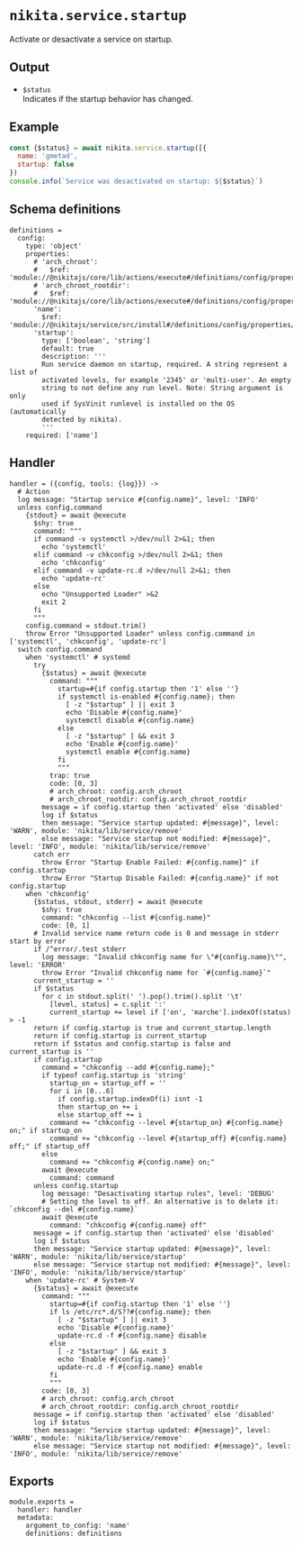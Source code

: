 
# `nikita.service.startup`

Activate or desactivate a service on startup.

## Output

* `$status`   
  Indicates if the startup behavior has changed.

## Example

```js
const {$status} = await nikita.service.startup([{
  name: 'gmetad',
  startup: false
})
console.info(`Service was desactivated on startup: ${$status}`)
```

## Schema definitions

    definitions =
      config:
        type: 'object'
        properties:
          # 'arch_chroot':
          #   $ref: 'module://@nikitajs/core/lib/actions/execute#/definitions/config/properties/arch_chroot'
          # 'arch_chroot_rootdir':
          #   $ref: 'module://@nikitajs/core/lib/actions/execute#/definitions/config/properties/arch_chroot_rootdir'
          'name':
            $ref: 'module://@nikitajs/service/src/install#/definitions/config/properties/name'
          'startup':
            type: ['boolean', 'string']
            default: true
            description: '''
            Run service daemon on startup, required. A string represent a list of
            activated levels, for example '2345' or 'multi-user'. An empty
            string to not define any run level. Note: String argument is only
            used if SysVinit runlevel is installed on the OS (automatically
            detected by nikita).
            '''
        required: ['name']

## Handler

    handler = ({config, tools: {log}}) ->
      # Action
      log message: "Startup service #{config.name}", level: 'INFO'
      unless config.command
        {stdout} = await @execute
          $shy: true
          command: """
          if command -v systemctl >/dev/null 2>&1; then
            echo 'systemctl'
          elif command -v chkconfig >/dev/null 2>&1; then
            echo 'chkconfig'
          elif command -v update-rc.d >/dev/null 2>&1; then
            echo 'update-rc'
          else
            echo "Unsupported Loader" >&2
            exit 2
          fi
          """
        config.command = stdout.trim()
        throw Error "Unsupported Loader" unless config.command in ['systemctl', 'chkconfig', 'update-rc']
      switch config.command
        when 'systemctl' # systemd
          try
            {$status} = await @execute
              command: """
                startup=#{if config.startup then '1' else ''}
                if systemctl is-enabled #{config.name}; then
                  [ -z "$startup" ] || exit 3
                  echo 'Disable #{config.name}'
                  systemctl disable #{config.name}
                else
                  [ -z "$startup" ] && exit 3
                  echo 'Enable #{config.name}'
                  systemctl enable #{config.name}
                fi
                """
              trap: true
              code: [0, 3]
              # arch_chroot: config.arch_chroot
              # arch_chroot_rootdir: config.arch_chroot_rootdir
            message = if config.startup then 'activated' else 'disabled'
            log if $status
            then message: "Service startup updated: #{message}", level: 'WARN', module: 'nikita/lib/service/remove'
            else message: "Service startup not modified: #{message}", level: 'INFO', module: 'nikita/lib/service/remove'
          catch err
            throw Error "Startup Enable Failed: #{config.name}" if config.startup
            throw Error "Startup Disable Failed: #{config.name}" if not config.startup
        when 'chkconfig'
          {$status, stdout, stderr} = await @execute
            $shy: true
            command: "chkconfig --list #{config.name}"
            code: [0, 1]
          # Invalid service name return code is 0 and message in stderr start by error
          if /^error/.test stderr
            log message: "Invalid chkconfig name for \"#{config.name}\"", level: 'ERROR'
            throw Error "Invalid chkconfig name for `#{config.name}`"
          current_startup = ''
          if $status
            for c in stdout.split(' ').pop().trim().split '\t'
              [level, status] = c.split ':'
              current_startup += level if ['on', 'marche'].indexOf(status) > -1
          return if config.startup is true and current_startup.length
          return if config.startup is current_startup
          return if $status and config.startup is false and current_startup is ''
          if config.startup
            command = "chkconfig --add #{config.name};"
            if typeof config.startup is 'string'
              startup_on = startup_off = ''
              for i in [0...6]
                if config.startup.indexOf(i) isnt -1
                then startup_on += i
                else startup_off += i
              command += "chkconfig --level #{startup_on} #{config.name} on;" if startup_on
              command += "chkconfig --level #{startup_off} #{config.name} off;" if startup_off
            else
              command += "chkconfig #{config.name} on;"
            await @execute
              command: command
          unless config.startup
            log message: "Desactivating startup rules", level: 'DEBUG'
            # Setting the level to off. An alternative is to delete it: `chkconfig --del #{config.name}`
            await @execute
              command: "chkconfig #{config.name} off"
          message = if config.startup then 'activated' else 'disabled'
          log if $status
          then message: "Service startup updated: #{message}", level: 'WARN', module: 'nikita/lib/service/startup'
          else message: "Service startup not modified: #{message}", level: 'INFO', module: 'nikita/lib/service/startup'
        when 'update-rc' # System-V
          {$status} = await @execute
            command: """
              startup=#{if config.startup then '1' else ''}
              if ls /etc/rc*.d/S??#{config.name}; then
                [ -z "$startup" ] || exit 3
                echo 'Disable #{config.name}'
                update-rc.d -f #{config.name} disable
              else
                [ -z "$startup" ] && exit 3
                echo 'Enable #{config.name}'
                update-rc.d -f #{config.name} enable
              fi
              """
            code: [0, 3]
            # arch_chroot: config.arch_chroot
            # arch_chroot_rootdir: config.arch_chroot_rootdir
          message = if config.startup then 'activated' else 'disabled'
          log if $status
          then message: "Service startup updated: #{message}", level: 'WARN', module: 'nikita/lib/service/remove'
          else message: "Service startup not modified: #{message}", level: 'INFO', module: 'nikita/lib/service/remove'

## Exports

    module.exports =
      handler: handler
      metadata:
        argument_to_config: 'name'
        definitions: definitions
